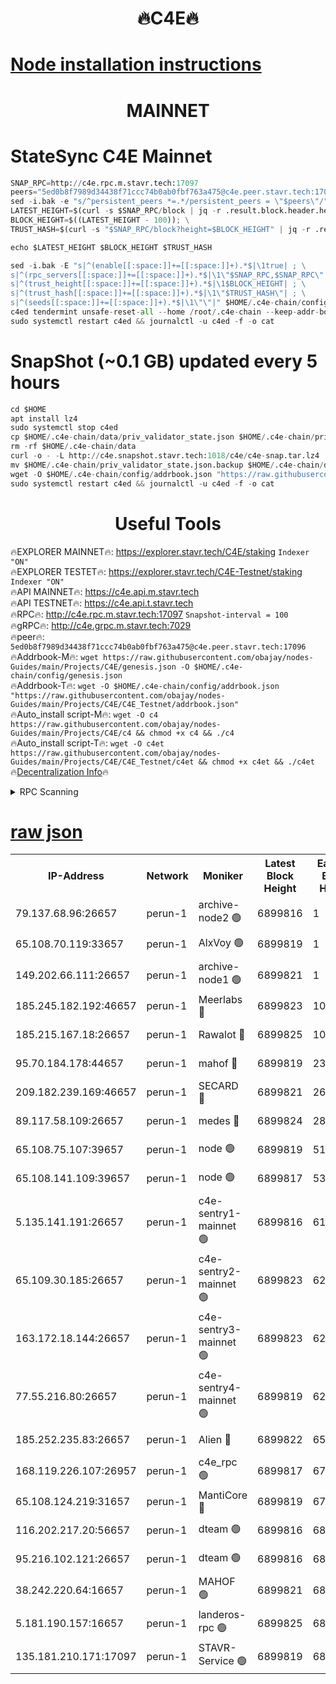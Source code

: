 <h1 align="center"> 🔥C4E🔥</h1>

[Node installation instructions](https://github.com/obajay/nodes-Guides/tree/main/Projects/C4E)
=

<h1 align="center"> MAINNET</h1>

# StateSync C4E Mainnet
```python
SNAP_RPC=http://c4e.rpc.m.stavr.tech:17097
peers="5ed0b8f7989d34438f71ccc74b0ab0fbf763a475@c4e.peer.stavr.tech:17096"
sed -i.bak -e "s/^persistent_peers *=.*/persistent_peers = \"$peers\"/" $HOME/.c4e-chain/config/config.toml
LATEST_HEIGHT=$(curl -s $SNAP_RPC/block | jq -r .result.block.header.height); \
BLOCK_HEIGHT=$((LATEST_HEIGHT - 100)); \
TRUST_HASH=$(curl -s "$SNAP_RPC/block?height=$BLOCK_HEIGHT" | jq -r .result.block_id.hash)

echo $LATEST_HEIGHT $BLOCK_HEIGHT $TRUST_HASH

sed -i.bak -E "s|^(enable[[:space:]]+=[[:space:]]+).*$|\1true| ; \
s|^(rpc_servers[[:space:]]+=[[:space:]]+).*$|\1\"$SNAP_RPC,$SNAP_RPC\"| ; \
s|^(trust_height[[:space:]]+=[[:space:]]+).*$|\1$BLOCK_HEIGHT| ; \
s|^(trust_hash[[:space:]]+=[[:space:]]+).*$|\1\"$TRUST_HASH\"| ; \
s|^(seeds[[:space:]]+=[[:space:]]+).*$|\1\"\"|" $HOME/.c4e-chain/config/config.toml
c4ed tendermint unsafe-reset-all --home /root/.c4e-chain --keep-addr-book
sudo systemctl restart c4ed && journalctl -u c4ed -f -o cat
```
# SnapShot (~0.1 GB) updated every 5 hours
```python
cd $HOME
apt install lz4
sudo systemctl stop c4ed
cp $HOME/.c4e-chain/data/priv_validator_state.json $HOME/.c4e-chain/priv_validator_state.json.backup
rm -rf $HOME/.c4e-chain/data
curl -o - -L http://c4e.snapshot.stavr.tech:1018/c4e/c4e-snap.tar.lz4 | lz4 -c -d - | tar -x -C $HOME/.c4e-chain --strip-components 2
mv $HOME/.c4e-chain/priv_validator_state.json.backup $HOME/.c4e-chain/data/priv_validator_state.json
wget -O $HOME/.c4e-chain/config/addrbook.json "https://raw.githubusercontent.com/obajay/nodes-Guides/main/Projects/C4E/addrbook.json"
sudo systemctl restart c4ed && journalctl -u c4ed -f -o cat
```
 <h1 align="center"> Useful Tools</h1>

🔥EXPLORER MAINNET🔥:  https://explorer.stavr.tech/C4E/staking            `Indexer "ON"` \
🔥EXPLORER TESTET🔥:   https://explorer.stavr.tech/C4E-Testnet/staking     `Indexer "ON"` \
🔥API MAINNET🔥:       https://c4e.api.m.stavr.tech \
🔥API TESTNET🔥:       https://c4e.api.t.stavr.tech \
🔥RPC🔥:               http://c4e.rpc.m.stavr.tech:17097                  `Snapshot-interval = 100` \
🔥gRPC🔥:              http://c4e.grpc.m.stavr.tech:7029 \
🔥peer🔥:              `5ed0b8f7989d34438f71ccc74b0ab0fbf763a475@c4e.peer.stavr.tech:17096` \
🔥Addrbook-M🔥:    ```wget https://raw.githubusercontent.com/obajay/nodes-Guides/main/Projects/C4E/genesis.json -O $HOME/.c4e-chain/config/genesis.json``` \
🔥Addrbook-T🔥:    ```wget -O $HOME/.c4e-chain/config/addrbook.json "https://raw.githubusercontent.com/obajay/nodes-Guides/main/Projects/C4E/C4E_Testnet/addrbook.json"``` \
🔥Auto_install script-M🔥: ```wget -O c4 https://raw.githubusercontent.com/obajay/nodes-Guides/main/Projects/C4E/c4 && chmod +x c4 && ./c4``` \
🔥Auto_install script-T🔥: ```wget -O c4et https://raw.githubusercontent.com/obajay/nodes-Guides/main/Projects/C4E/C4E_Testnet/c4et && chmod +x c4et && ./c4et``` \
🔥[Decentralization Info](https://github.com/obajay/StateSync-snapshots/tree/main/Projects/C4E/Decentralization)🔥




<details>
<summary>RPC Scanning</summary>

<h2 align="center"> We scan nodes in real time every 4 hours. And we provide the final result of RPC endpoints.
We cannot influence the operation of these nodes in any way. </h2>


```python
If Voting Power is higher than 0 --> then the Node is a validator of the network and may be subject to attack and be a potential threat to the chain.
```
```python
We marked such validators with a red symbol
```

</details>

[raw json](https://rpc-check.c4e.stavr.tech/c4e/rpc-c4e-result.json)
=



<table><tr><th>IP-Address</th><th>Network</th><th>Moniker</th><th>Latest Block Height</th><th>Earliest Block Height</th><th>Catching Up</th><th>Tx Index</th><th>Voting Power</th><th>Scan Time</th></tr><tr><td>79.137.68.96:26657</td><td>perun-1</td><td>archive-node2 🟢</td><td>6899816</td><td>1</td><td>False</td><td>on</td><td>0</td><td>2024-01-26T12:30:21.931031698UTC</td></tr><tr><td>65.108.70.119:33657</td><td>perun-1</td><td>AlxVoy 🟢</td><td>6899819</td><td>1</td><td>False</td><td>on</td><td>0</td><td>2024-01-26T12:30:36.362854856UTC</td></tr><tr><td>149.202.66.111:26657</td><td>perun-1</td><td>archive-node1 🟢</td><td>6899821</td><td>1</td><td>False</td><td>on</td><td>0</td><td>2024-01-26T12:30:52.458337150UTC</td></tr><tr><td>185.245.182.192:46657</td><td>perun-1</td><td>Meerlabs 🔴</td><td>6899823</td><td>1051501</td><td>False</td><td>on</td><td>527310</td><td>2024-01-26T12:31:01.884255368UTC</td></tr><tr><td>185.215.167.18:26657</td><td>perun-1</td><td>Rawalot 🔴</td><td>6899825</td><td>1090501</td><td>False</td><td>on</td><td>701423</td><td>2024-01-26T12:31:14.004057170UTC</td></tr><tr><td>95.70.184.178:44657</td><td>perun-1</td><td>mahof 🔴</td><td>6899819</td><td>2342001</td><td>False</td><td>off</td><td>1865533</td><td>2024-01-26T12:30:35.602146551UTC</td></tr><tr><td>209.182.239.169:46657</td><td>perun-1</td><td>SECARD 🔴</td><td>6899821</td><td>2616101</td><td>False</td><td>off</td><td>1136703</td><td>2024-01-26T12:30:47.666880821UTC</td></tr><tr><td>89.117.58.109:26657</td><td>perun-1</td><td>medes 🔴</td><td>6899824</td><td>2826001</td><td>False</td><td>off</td><td>1484927</td><td>2024-01-26T12:31:09.138286102UTC</td></tr><tr><td>65.108.75.107:39657</td><td>perun-1</td><td>node 🟢</td><td>6899819</td><td>5198801</td><td>False</td><td>on</td><td>0</td><td>2024-01-26T12:30:38.728479195UTC</td></tr><tr><td>65.108.141.109:39657</td><td>perun-1</td><td>node 🟢</td><td>6899817</td><td>5303301</td><td>False</td><td>on</td><td>0</td><td>2024-01-26T12:30:24.358935056UTC</td></tr><tr><td>5.135.141.191:26657</td><td>perun-1</td><td>c4e-sentry1-mainnet 🟢</td><td>6899816</td><td>6198001</td><td>False</td><td>on</td><td>0</td><td>2024-01-26T12:30:20.913397892UTC</td></tr><tr><td>65.109.30.185:26657</td><td>perun-1</td><td>c4e-sentry2-mainnet 🟢</td><td>6899823</td><td>6238301</td><td>False</td><td>on</td><td>0</td><td>2024-01-26T12:31:01.540478103UTC</td></tr><tr><td>163.172.18.144:26657</td><td>perun-1</td><td>c4e-sentry3-mainnet 🟢</td><td>6899823</td><td>6239001</td><td>False</td><td>on</td><td>0</td><td>2024-01-26T12:31:02.566377912UTC</td></tr><tr><td>77.55.216.80:26657</td><td>perun-1</td><td>c4e-sentry4-mainnet 🟢</td><td>6899819</td><td>6241001</td><td>False</td><td>on</td><td>0</td><td>2024-01-26T12:30:36.016554610UTC</td></tr><tr><td>185.252.235.83:26657</td><td>perun-1</td><td>Alien 🔴</td><td>6899822</td><td>6502501</td><td>False</td><td>on</td><td>1136703</td><td>2024-01-26T12:30:54.978292657UTC</td></tr><tr><td>168.119.226.107:26957</td><td>perun-1</td><td>c4e_rpc 🟢</td><td>6899817</td><td>6799817</td><td>False</td><td>on</td><td>0</td><td>2024-01-26T12:30:28.690004660UTC</td></tr><tr><td>65.108.124.219:31657</td><td>perun-1</td><td>MantiCore 🔴</td><td>6899819</td><td>6799819</td><td>False</td><td>off</td><td>193320</td><td>2024-01-26T12:30:35.208537410UTC</td></tr><tr><td>116.202.217.20:56657</td><td>perun-1</td><td>dteam 🟢</td><td>6899816</td><td>6800901</td><td>False</td><td>on</td><td>0</td><td>2024-01-26T12:30:21.182937052UTC</td></tr><tr><td>95.216.102.121:26657</td><td>perun-1</td><td>dteam 🟢</td><td>6899816</td><td>6885001</td><td>False</td><td>on</td><td>0</td><td>2024-01-26T12:30:21.536322774UTC</td></tr><tr><td>38.242.220.64:16657</td><td>perun-1</td><td>MAHOF 🟢</td><td>6899821</td><td>6885501</td><td>False</td><td>on</td><td>0</td><td>2024-01-26T12:30:50.108707496UTC</td></tr><tr><td>5.181.190.157:16657</td><td>perun-1</td><td>landeros-rpc 🟢</td><td>6899825</td><td>6894001</td><td>False</td><td>on</td><td>0</td><td>2024-01-26T12:31:13.620729038UTC</td></tr><tr><td>135.181.210.171:17097</td><td>perun-1</td><td>STAVR-Service 🟢</td><td>6899819</td><td>6897001</td><td>False</td><td>on</td><td>0</td><td>2024-01-26T12:30:39.169747778UTC</td></tr></table>

